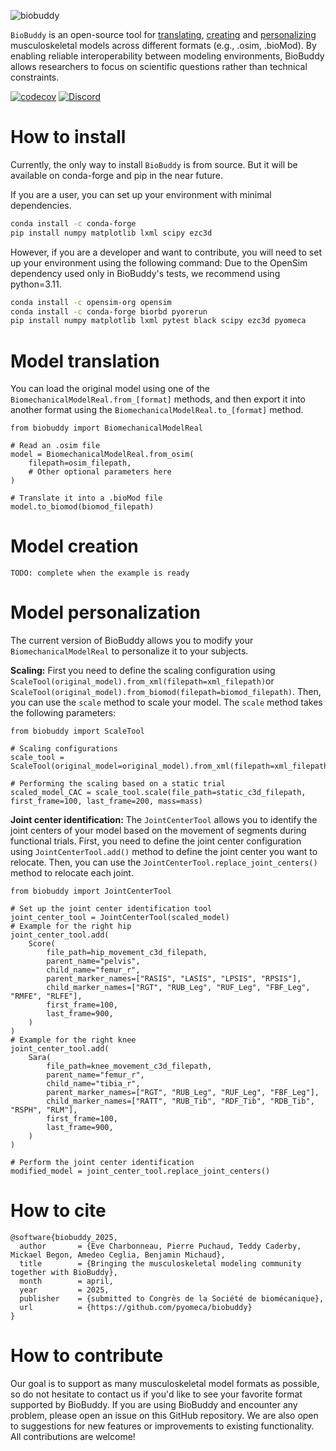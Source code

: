 
![biobuddy](https://github.com/user-attachments/assets/c8689155-0b26-4e13-835c-cdb6696e1acb)

`BioBuddy` is an open-source tool for [translating](#model-translation), [creating](#model-creation) and [personalizing](#model-personalization) musculoskeletal models across different formats (e.g., .osim, .bioMod). By enabling reliable interoperability between modeling environments, BioBuddy allows researchers to focus on scientific questions rather than technical constraints.

<!---
[![Actions Status](https://github.com/pyomeca/biobuddy/workflows/CI/badge.svg)](https://github.com/pyomeca/biobuddy/actions)
[![PyPI](https://anaconda.org/conda-forge/biobuddy/badges/latest_release_date.svg)](https://pypi.org/project/biobuddy/)
--->

[![codecov](https://codecov.io/gh/pyomeca/biobuddy/branch/main/graph/badge.svg)](https://codecov.io/gh/pyomeca/biobuddy)
[![Discord](https://img.shields.io/discord/1340640457327247460.svg?label=chat&logo=discord&color=7289DA)](https://discord.gg/Ux7BkdjQFW)

# How to install 
Currently, the only way to install `BioBuddy` is from source. But it will be available on conda-forge and pip in the near future.

If you are a user, you can set up your environment with minimal dependencies.
```bash
conda install -c conda-forge
pip install numpy matplotlib lxml scipy ezc3d
```

However, if you are a developer and want to contribute, you will need to set up your environment using the following command:
Due to the OpenSim dependency used only in BioBuddy's tests, we recommend using python=3.11.
```bash
conda install -c opensim-org opensim
conda install -c conda-forge biorbd pyorerun
pip install numpy matplotlib lxml pytest black scipy ezc3d pyomeca
```

# Model translation
You can load the original model using one of the `BiomechanicalModelReal.from_[format]` methods, and then export it into another format using the `BiomechanicalModelReal.to_[format]` method.
```python3
from biobuddy import BiomechanicalModelReal

# Read an .osim file
model = BiomechanicalModelReal.from_osim(
    filepath=osim_filepath,
    # Other optional parameters here
)

# Translate it into a .bioMod file
model.to_biomod(biomod_filepath)
```

# Model creation
`TODO: complete when the example is ready`

# Model personalization
The current version of BioBuddy allows you to modify your `BiomechanicalModelReal` to personalize it to your subjects.

**Scaling:**
First you need to define the scaling configuration using `ScaleTool(original_model).from_xml(filepath=xml_filepath)`or 
`ScaleTool(original_model).from_biomod(filepath=biomod_filepath)`.
Then, you can use the `scale` method to scale your model. The `scale` method takes the following parameters:
```python3
from biobuddy import ScaleTool

# Scaling configurations
scale_tool = ScaleTool(original_model=original_model).from_xml(filepath=xml_filepath)

# Performing the scaling based on a static trial
scaled_model_CAC = scale_tool.scale(file_path=static_c3d_filepath, first_frame=100, last_frame=200, mass=mass)
```

**Joint center identification:**
The `JointCenterTool` allows you to identify the joint centers of your model based on the movement of segments during functional trials.
First, you need to define the joint center configuration using `JointCenterTool.add()` method to define the joint center you want to relocate.
Then, you can use the `JointCenterTool.replace_joint_centers()` method to relocate each joint.
```python3
from biobuddy import JointCenterTool

# Set up the joint center identification tool
joint_center_tool = JointCenterTool(scaled_model)
# Example for the right hip
joint_center_tool.add(
    Score(
        file_path=hip_movement_c3d_filepath,
        parent_name="pelvis",
        child_name="femur_r",
        parent_marker_names=["RASIS", "LASIS", "LPSIS", "RPSIS"],
        child_marker_names=["RGT", "RUB_Leg", "RUF_Leg", "FBF_Leg", "RMFE", "RLFE"],
        first_frame=100,
        last_frame=900,
    )
)
# Example for the right knee
joint_center_tool.add(
    Sara(
        file_path=knee_movement_c3d_filepath,
        parent_name="femur_r",
        child_name="tibia_r",
        parent_marker_names=["RGT", "RUB_Leg", "RUF_Leg", "FBF_Leg"],
        child_marker_names=["RATT", "RUB_Tib", "RDF_Tib", "RDB_Tib", "RSPH", "RLM"],
        first_frame=100,
        last_frame=900,
    )
)

# Perform the joint center identification
modified_model = joint_center_tool.replace_joint_centers()
```

# How to cite
```
@software{biobuddy_2025,
  author       = {Eve Charbonneau, Pierre Puchaud, Teddy Caderby, Mickael Begon, Amedeo Ceglia, Benjamin Michaud},
  title        = {Bringing the musculoskeletal modeling community together with BioBuddy},
  month        = april,
  year         = 2025,
  publisher    = {submitted to Congrès de la Société de biomécanique},
  url          = {https://github.com/pyomeca/biobuddy}
}
```

# How to contribute
Our goal is to support as many musculoskeletal model formats as possible, so do not hesitate to contact us if you'd like to see your favorite format supported by BioBuddy. 
If you are using BioBuddy and encounter any problem, please open an issue on this GitHub repository. 
We are also open to suggestions for new features or improvements to existing functionality.
All contributions are welcome!

